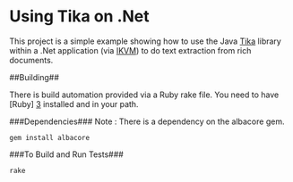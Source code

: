 Using Tika on .Net
==================

This project is a simple example showing how to use the Java [Tika][1] library within a .Net application (via [IKVM][2]) to do text extraction from rich documents.

##Building##

There is build automation provided via a Ruby rake file. You need to have [Ruby] [3] installed and in your path.

###Dependencies###
Note : There is a dependency on the albacore gem.

`gem install albacore`


###To Build and Run Tests###

`rake`

[1]: http://tika.apache.org/
[2]: http://www.ikvm.net/
[3]: http://rubyinstaller.org/
